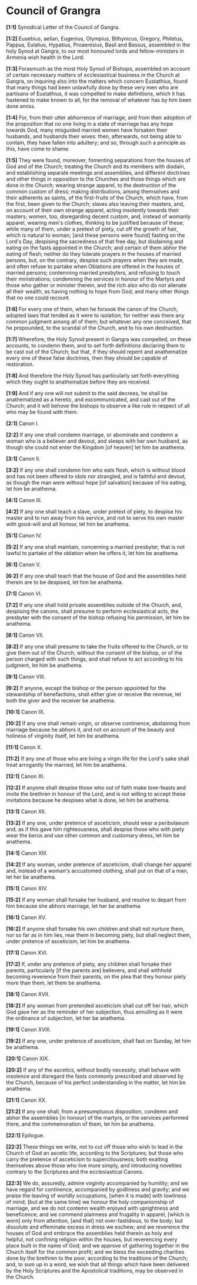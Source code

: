 # Council of Grangra

**[1:1]** Synodical Letter of the Council of Gangra.

**[1:2]** Eusebius, aelian, Eugenius, Olympius, Bithynicus, Gregory, Philetus, Pappus, Eulalius, Hypatius, Proaeresius, Basil and Bassus, assembled in the holy Synod at Gangra, to our most honoured lords and fellow-ministers in Armenia wish health in the Lord.

**[1:3]** Forasmuch as the most Holy Synod of Bishops, assembled on account of certain necessary matters of ecclesiastical business in the Church at Gangra, on inquiring also into the matters which concern Eustathius, found that many things had been unlawfully done by these very men who are partisans of Eustathius, it was compelled to make definitions, which it has hastened to make known to all, for the removal of whatever has by him been done amiss.

**[1:4]** For, from their utter abhorrence of marriage, and from their adoption of the proposition that no one living in a state of marriage has any hope towards God, many misguided married women have forsaken their husbands, and husbands their wives:  then, afterwards, not being able to contain, they have fallen into adultery; and so, through such a principle as this, have come to shame.

**[1:5]** They were found, moreover, fomenting separations from the houses of God and of the Church; treating the Church and its members with disdain, and establishing separate meetings and assemblies, and different doctrines and other things in opposition to the Churches and those things which are done in the Church; wearing strange apparel, to the destruction of the common custom of dress; making distributions, among themselves and their adherents as saints, of the first-fruits of the Church, which have, from the first, been given to the Church; slaves also leaving their masters, and, on account of their own strange apparel, acting insolently towards their masters; women, too, disregarding decent custom, and, instead of womanly apparel, wearing men's clothes, thinking to be justified because of these; while many of them, under a pretext of piety, cut off the growth of hair, which is natural to woman; [and these persons were found] fasting on the Lord's Day, despising the sacredness of that free day, but disdaining and eating on the fasts appointed in the Church; and certain of them abhor the eating of flesh; neither do they tolerate prayers in the houses of married persons, but, on the contrary, despise such prayers when they are made, and often refuse to partake when Oblations are offered in the houses of married persons; contemning married presbyters, and refusing to touch their ministrations; condemning the services in honour of the Martyrs and those who gather or minister therein, and the rich also who do not alienate all their wealth, as having nothing to hope from God; and many other things that no one could recount.

**[1:6]** For every one of them, when he forsook the canon of the Church, adopted laws that tended as it were to isolation; for neither was there any common judgment among all of them; but whatever any one conceived, that he propounded, to the scandal of the Church, and to his own destruction.

**[1:7]** Wherefore, the Holy Synod present in Gangra was compelled, on these accounts, to condemn them, and to set forth definitions declaring them to be cast out of the Church; but that, if they should repent and anathematize every one of these false doctrines, then they should be capable of restoration.

**[1:8]** And therefore the Holy Synod has particularly set forth everything which they ought to anathematize before they are received.

**[1:9]** And if any one will not submit to the said decrees, he shall be anathematized as a heretic, and excommunicated, and cast out of the Church; and it will behove the bishops to observe a like rule in respect of all who may be found with them.

**[2:1]** Canon I.

**[2:2]** If any one shall condemn marriage, or abominate and condemn a woman who is a believer and devout, and sleeps with her own husband, as though she could not enter the Kingdom [of heaven] let him be anathema.

**[3:1]** Canon II.

**[3:2]** If any one shall condemn him who eats flesh, which is without blood and has not been offered to idols nor strangled, and is faithful and devout, as though the man were without hope [of salvation] because of his eating, let him be anathema.

**[4:1]** Canon III.

**[4:2]** If any one shall teach a slave, under pretext of piety, to despise his master and to run away from his service, and not to serve his own master with good-will and all honour, let him be anathema.

**[5:1]** Canon IV.

**[5:2]** If any one shall maintain, concerning a married presbyter, that is not lawful to partake of the oblation when he offers it, let him be anathema.

**[6:1]** Canon V.

**[6:2]** If any one shall teach that the house of God and the assemblies held therein are to be despised, let him be anathema.

**[7:1]** Canon VI.

**[7:2]** If any one shall hold private assemblies outside of the Church, and, despising the canons, shall presume to perform ecclesiastical acts, the presbyter with the consent of the bishop refusing his permission, let him be anathema.

**[8:1]** Canon VII.

**[8:2]** If any one shall presume to take the fruits offered to the Church, or to give them out of the Church, without the consent of the bishop, or of the person charged with such things, and shall refuse to act according to his judgment, let him be anathema.

**[9:1]** Canon VIII.

**[9:2]** If anyone, except the bishop or the person appointed for the stewardship of benefactions, shall either give or receive the revenue, let both the giver and the receiver be anathema.

**[10:1]** Canon IX.

**[10:2]** If any one shall remain virgin, or observe continence, abstaining from marriage because he abhors it, and not on account of the beauty and holiness of virginity itself, let him be anathema.

**[11:1]** Canon X.

**[11:2]** If any one of those who are living a virgin life for the Lord's sake shall treat arrogantly the married, let him be anathema.

**[12:1]** Canon XI.

**[12:2]** If anyone shall despise those who out of faith make love-feasts and invite the brethren in honour of the Lord, and is not willing to accept these invitations because he despises what is done, let him be anathema.

**[13:1]** Canon XII.

**[13:2]** If any one, under pretence of asceticism, should wear a peribolaeum and, as if this gave him righteousness, shall despise those who with piety wear the berus and use other common and customary dress, let him be anathema.

**[14:1]** Canon XIII.

**[14:2]** If any woman, under pretence of asceticism, shall change her apparel and, instead of a woman's accustomed clothing, shall put on that of a man, let her be anathema.

**[15:1]** Canon XIV.

**[15:2]** If any woman shall forsake her husband, and resolve to depart from him because she abhors marriage, let her be anathema.

**[16:1]** Canon XV.

**[16:2]** If anyone shall forsake his own children and shall not nurture them, nor so far as in him lies, rear them in becoming piety, but shall neglect them, under pretence of asceticism, let him be anathema.

**[17:1]** Canon XVI.

**[17:2]** If, under any pretence of piety, any children shall forsake their parents, particularly [if the parents are] believers, and shall withhold becoming reverence from their parents, on the plea that they honour piety more than them, let them be anathema.

**[18:1]** Canon XVII.

**[18:2]** If any woman from pretended asceticism shall cut off her hair, which God gave her as the reminder of her subjection, thus annulling as it were the ordinance of subjection, let her be anathema.

**[19:1]** Canon XVIII.

**[19:2]** If any one, under pretence of asceticism, shall fast on Sunday, let him be anathema.

**[20:1]** Canon XIX.

**[20:2]** If any of the ascetics, without bodily necessity, shall behave with insolence and disregard the fasts commonly prescribed and observed by the Church, because of his perfect understanding in the matter, let him be anathema.

**[21:1]** Canon XX.

**[21:2]** If any one shall, from a presumptuous disposition, condemn and abhor the assemblies [in honour] of the martyrs, or the services performed there, and the commemoration of them, let him be anathema.

**[22:1]** Epilogue.

**[22:2]** These things we write, not to cut off those who wish to lead in the Church of God an ascetic life, according to the Scriptures; but those who carry the pretence of asceticism to superciliousness; both exalting themselves above those who live more simply, and introducing novelties contrary to the Scriptures and the ecclesiastical Canons.

**[22:3]** We do, assuredly, admire virginity accompanied by humility; and we have regard for continence, accompanied by godliness and gravity; and we praise the leaving of worldly occupations, [when it is made] with lowliness of mind; [but at the same time] we honour the holy companionship of marriage, and we do not contemn wealth enjoyed with uprightness and beneficence; and we commend plainness and frugality in apparel, [which is worn] only from attention, [and that] not over-fastidious, to the body; but dissolute and effeminate excess in dress we eschew; and we reverence the houses of God and embrace the assemblies held therein as holy and helpful, not confining religion within the houses, but reverencing every place built in the name of God; and we approve of gathering together in the Church itself for the common profit; and we bless the exceeding charities done by the brethren to the poor, according to the traditions of the Church; and, to sum up in a word, we wish that all things which have been delivered by the Holy Scriptures and the Apostolical traditions, may be observed in the Church.

